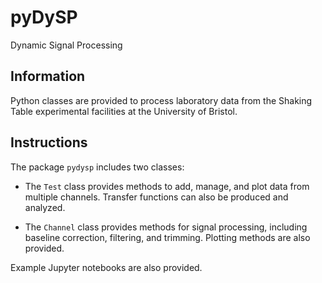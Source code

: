 # pyDySP

Dynamic Signal Processing

## Information

Python classes are provided to process laboratory data from the Shaking Table experimental facilities at the University of Bristol.

## Instructions

The package `pydysp` includes two classes:

- The `Test` class provides methods to add, manage, and plot data from multiple channels. Transfer functions can also be produced and analyzed.

- The `Channel` class provides methods for signal processing, including baseline correction, filtering, and trimming. Plotting methods are also provided.

Example Jupyter notebooks are also provided.